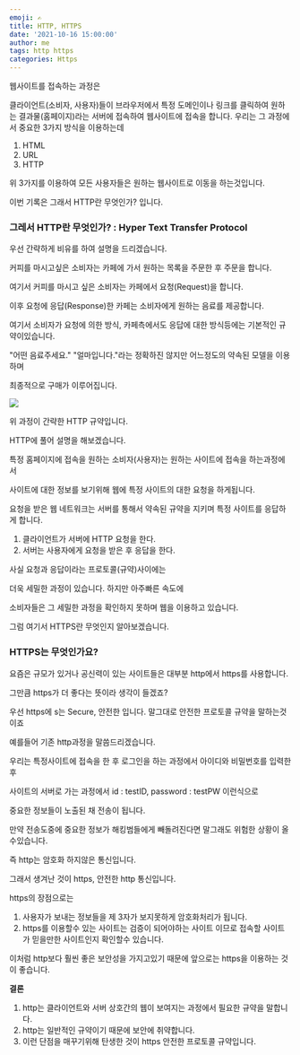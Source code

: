```yaml
---
emoji: ✍️
title: HTTP, HTTPS
date: '2021-10-16 15:00:00'
author: me
tags: http https
categories: Https
---
```


웹사이트를 접속하는 과정은

클라이언트(소비자, 사용자)들이 브라우저에서 특정 도메인이나 링크를 클릭하여 원하는 결과물(홈페이지)라는 서버에 접속하여 웹사이트에 접속을 합니다. 우리는 그 과정에서 중요한 3가지 방식을 이용하는데

1.  HTML
2.  URL
3.  HTTP

위 3가지를 이용하여 모든 사용자들은 원하는 웹사이트로 이동을 하는것입니다.

이번 기록은 그래서 HTTP란 무엇인가? 입니다.

### 그레서 HTTP란 무엇인가? : Hyper Text Transfer Protocol

우선 간략하게 비유를 하여 설명을 드리겠습니다.

커피를 마시고싶은 소비자는 카페에 가서 원하는 목록을 주문한 후 주문을 합니다.

여기서 커피를 마시고 싶은 소비자는 카페에서 요청(Request)을 합니다.

이후 요청에 응답(Response)한 카페는 소비자에게 원하는 음료를 제공합니다.

여기서 소비자가 요청에 의한 방식, 카페측에서도 응답에 대한 방식등에는 기본적인 규약이있습니다.

"어떤 음료주세요." "얼마입니다."라는 정확하진 않지만 어느정도의 약속된 모델을 이용하며

최종적으로 구매가 이루어집니다.

![](https://t1.daumcdn.net/cfile/tistory/990840335A19C6482C)

위 과정이 간략한 HTTP 규약입니다.

HTTP에 풀어 설명을 해보겠습니다.

특정 홈페이지에 접속을 원하는 소비자(사용자)는 원하는 사이트에 접속을 하는과정에서

사이트에 대한 정보를 보기위해 웹에 특정 사이트의 대한 요청을 하게됩니다.

요청을 받은 웹 네트워크는 서버를 통해서 약속된 규약을 지키며 특정 사이트를 응답하게 합니다.

1.  클라이언트가 서버에 HTTP 요청을 한다.
2.  서버는 사용자에게 요청을 받은 후 응답을 한다.

사실 요청과 응답이라는 프로토콜(규약)사이에는

더욱 세밀한 과정이 있습니다. 하지만 아주빠른 속도에

소비자들은 그 세밀한 과정을 확인하지 못하며 웹을 이용하고 있습니다.

그럼 여기서 HTTPS란 무엇인지 알아보겠습니다.

### HTTPS는 무엇인가요?

요즘은 규모가 있거나 공신력이 있는 사이트들은 대부분 http에서 https를 사용합니다.

그만큼 https가 더 좋다는 뜻이라 생각이 들겠죠?

우선 https에 s는 Secure, 안전한 입니다. 말그대로 안전한 프로토콜 규약을 말하는것이죠

예를들어 기존 http과정을 말씀드리겠습니다.

우리는 특정사이트에 접속을 한 후 로그인을 하는 과정에서 아이디와 비밀번호를 입력한 후

사이트의 서버로 가는 과정에서 id : testID, password : testPW 이런식으로

중요한 정보들이 노출된 채 전송이 됩니다.

만약 전송도중에 중요한 정보가 해킹범들에게 빼돌려진다면 말그래도 위험한 상황이 올수있습니다.

즉 http는 암호화 하지않은 통신입니다.

그래서 생겨난 것이 https, 안전한 http 통신입니다.

https의 장점으로는

1.  사용자가 보내는 정보들을 제 3자가 보지못하게 암호화처리가 됩니다.
2.  https를 이용할수 있는 사이트는 검증이 되어야하는 사이트 이므로 접속할 사이트가 믿을만한 사이트인지 확인할수 있습니다.

이처럼 http보다 훨씬 좋은 보안성을 가지고있기 때문에 앞으로는 https을 이용하는 것이 좋습니다.

**결론**

1.  http는 클라이언트와 서버 상호간의 웹이 보여지는 과정에서 필요한 규약을 말합니다.
2.  http는 일반적인 규약이기 때문에 보안에 취약합니다.
3.  이런 단점을 매꾸기위해 탄생한 것이 https 안전한 프로토콜 규약입니다.
